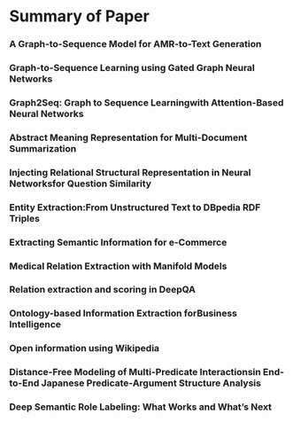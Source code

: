 # Summary of Paper

### A Graph-to-Sequence Model for AMR-to-Text Generation

### Graph-to-Sequence Learning using Gated Graph Neural Networks

### Graph2Seq: Graph to Sequence Learningwith Attention-Based Neural Networks

### Abstract Meaning Representation for Multi-Document Summarization

### Injecting Relational Structural Representation in Neural Networksfor Question Similarity

### Entity Extraction:From Unstructured Text to DBpedia RDF Triples

### Extracting Semantic Information for e-Commerce

### Medical Relation Extraction with Manifold Models

### Relation extraction and scoring in DeepQA

### Ontology-based Information Extraction forBusiness Intelligence

### Open information using Wikipedia

### Distance-Free Modeling of Multi-Predicate Interactionsin End-to-End Japanese Predicate-Argument Structure Analysis

### Deep Semantic Role Labeling: What Works and What’s Next
